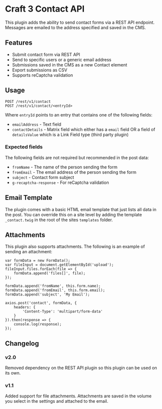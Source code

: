 # Craft 3 Contact API

This plugin adds the ability to send contact forms via a REST API endpoint.
Messages are emailed to the address specified and saved in the CMS.

## Features

- Submit contact form via REST API
- Send to specific users or a generic email address
- Submissions saved in the CMS as a new Contact element
- Export submissions as CSV
- Supports reCaptcha validation

## Usage

    POST /rest/v1/contact
    POST /rest/v1/contact/<entryId>

Where `entryId` points to an entry that contains one of the following fields:

- `emailAddress` - Text field
- `contactDetails` - Matrix field which either has a `email` field OR a field of `detailsValue` which is a Link Field type (third party plugin)

### Expected fields

The following fields are not required but recommended in the post data:

- `fromName` - The name of the person sending the form
- `fromEmail` - The email address of the person sending the form
- `subject` - Contact form subject
- `g-recaptcha-response` - For reCaptcha validation

## Email Template

The plugin comes with a basic HTML email template that just lists all data in the post.
You can override this on a site level by adding the template `_contact.twig` in the root of the sites `templates` folder.

## Attachments

This plugin also supports attachments. The following is an example of sending an attachment:

    var formData = new FormData();
    var fileInput = document.getElementById('upload');
    fileInput.files.forEach(file => {
        formData.append('files[]', file);
    });
    
    formData.append('fromName', this.form.name);
    formData.append('fromEmail', this.form.email);
    formData.append('subject', 'My Email');
    
    axios.post('contact', formData, {
        headers: {
            'Content-Type': 'multipart/form-data'
        }
    }).then(response => {
        console.log(response);
    });

## Changelog

### v2.0

Removed dependency on the REST API plugin so this plugin can be used on its own.

### v1.1

Added support for file attachments.
Attachments are saved in the volume you select in the settings and attached to the email.